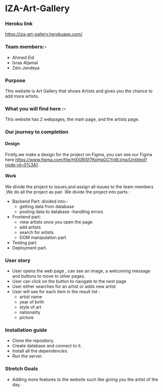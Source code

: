 # IZA-Art-Gallery

### Heroku link
https://iza-art-gallery.herokuapp.com/

### Team members:-

- Ahmed Eid
- Israa Aljamal
- Zein Jendeya

### Purpose

This website is Art Gallery that shows Artists and gives you the chance to add more artists.


### What you will find here :-

This website has 2 webpages, the main page, and the artists page.

### Our journey to completion

#### Design

Firstly,we make a design for the project on Figma, you can see our Figma here 
https://www.figma.com/file/HXI0RISf7KpHqGCYn9LVnp/Untitled?node-id=0%3A1.

#### Work

We divide the project to issues,and assign all issues to the team members ,We do all the project as pair .We divide the project into parts :

- Backend Part: divided into:-
  - getting data from database
  - posting data to database
  -handling errors  
- Frontend part:
  - view artists once you open the page
  - add artists
  - search for artists
  - DOM manipulation part
- Testing part.
- Deployment part.

### User story

- User opens the web page , can see an image, a welcoming message and buttons to move to other pages.
- User can click on the button to navigate to the next page
- User either searches for an artist or adds new artist
- User will see for each item in the result list :
  - artist name
  - year of birth
  - style of art
  - nationality
  - picture

### Installation guide

- Clone the repository.
- Create database and connect to it.
- Install all the dependencies.
- Run the server.

### Stretch Goals

- Adding more features to the website such like giving you the artist of the day.